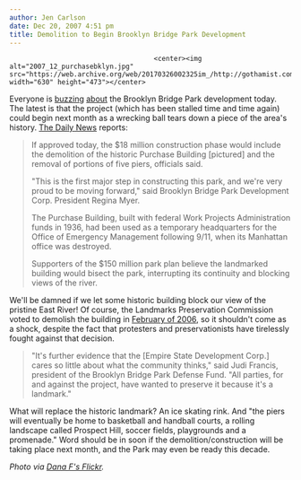 ```yaml
---
author: Jen Carlson
date: Dec 20, 2007 4:51 pm
title: Demolition to Begin Brooklyn Bridge Park Development
---
```


	
										<center><img alt="2007_12_purchasebklyn.jpg" src="https://web.archive.org/web/20170326002325im_/http://gothamist.com/attachments/tien/2007_12_purchasebklyn.jpg" width="630" height="473"></center>

<p>Everyone is <a href="https://web.archive.org/web/20170326002325/http://gowanuslounge.blogspot.com/2007/12/brooklyn-bridge-park-work-to-start-with.html">buzzing</a> <a href="https://web.archive.org/web/20170326002325/http://curbed.com/archives/2007/12/20/brooklyn_bridge_park_work_will_start_with_demolition.php">about</a> the Brooklyn Bridge Park development today. The latest is that the project (which has been stalled time and time again) could begin next month as a wrecking ball tears down a piece of the area&apos;s history. <a href="https://web.archive.org/web/20170326002325/http://www.nydailynews.com/ny_local/brooklyn/2007/12/20/2007-12-20_new_waterfront_park_coming_soon.html">The Daily News</a> reports:</p><blockquote>If approved today, the $18 million construction phase would include the demolition of the historic Purchase Building [pictured] and the removal of portions of five piers, officials said.<p></p>

<p>&quot;This is the first major step in constructing this park, and we&apos;re very proud to be moving forward,&quot; said Brooklyn Bridge Park Development Corp. President Regina Myer.</p>

<p>The Purchase Building, built with federal Work Projects Administration funds in 1936, had been used as a temporary headquarters for the Office of Emergency Management following 9/11, when its Manhattan office was destroyed.</p>

<p>Supporters of the $150 million park plan believe the landmarked building would bisect the park, interrupting its continuity and blocking views of the river.</p></blockquote>We&apos;ll be damned if we let some historic building block our view of the pristine East River! Of course, the Landmarks Preservation Commission voted to demolish the building in <a href="https://web.archive.org/web/20170326002325/http://www.nytimes.com/2006/03/19/nyregion/19land.html?_r=1&amp;oref=slogin">February of 2006</a>, so it shouldn&apos;t come as a shock, despite the fact that protesters and preservationists have tirelessly fought against that decision.<blockquote>&quot;It&apos;s further evidence that the [Empire State Development Corp.] cares so little about what the community thinks,&quot; said Judi Francis, president of the Brooklyn Bridge Park Defense Fund. &quot;All parties, for and against the project, have wanted to preserve it because it&apos;s a landmark.&quot;</blockquote>What will replace the historic landmark? An ice skating rink. And &quot;the piers will eventually be home to basketball and handball courts, a rolling landscape called Prospect Hill, soccer fields, playgrounds and a promenade.&quot; Word should be in soon if the demolition/construction will be taking place next month, and the Park may even be ready this decade.<p></p>

<p><em>Photo via <a href="https://web.archive.org/web/20170326002325/http://www.flickr.com/photos/danacore/72940213">Dana F&apos;s Flickr</a>.</em></p>					
										
									
				